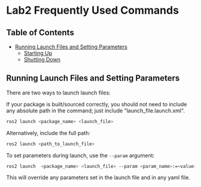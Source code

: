 # Lab2 Frequently Used Commands

## Table of Contents
- [Running Launch Files and Setting Parameters](https://github.com/mit-rss/frequently_used_instructions/tree/main/lab2#running-launch-files-and-setting-parameters)
    - [Starting Up](https://github.com/mit-rss/frequently_used_instructions/tree/main/lab1#starting-up)
    - [Shutting Down](https://github.com/mit-rss/frequently_used_instructions/tree/main/lab1#shutting-down)

## Running Launch Files and Setting Parameters

There are two ways to launch launch files:

If your package is built/sourced correctly, you should not need to include any absolute path in the command; just include "launch_file.launch.xml".

```bash
ros2 launch <package_name> <launch_file>
```

Alternatively, include the full path:

```bash
ros2 launch <path_to_launch_file>
```

To set parameters during launch, use the `--param` argument:

```bash
ros2 launch  <package_name> <launch_file> --param <param_name>:=<value>
```

This will override any parameters set in the launch file and in any yaml file.
